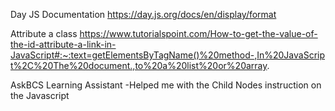 Day JS Documentation
https://day.js.org/docs/en/display/format

Attribute a class
https://www.tutorialspoint.com/How-to-get-the-value-of-the-id-attribute-a-link-in-JavaScript#:~:text=getElementsByTagName()%20method-,In%20JavaScript%2C%20The%20document.,to%20a%20list%20or%20array.

AskBCS Learning Assistant
-Helped me with the Child Nodes instruction on the Javascript

